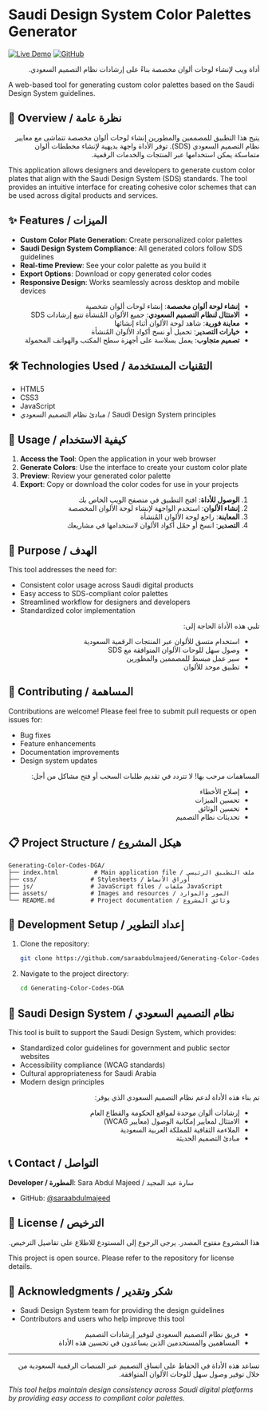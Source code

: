 # Saudi Design System Color Palettes Generator
[![Live Demo](https://img.shields.io/badge/Live-Demo-brightgreen)](https://saraabdulmajeed.github.io/Generating-Color-Codes-DGA/)
[![GitHub](https://img.shields.io/badge/GitHub-Repository-blue)](https://github.com/saraabdulmajeed/Generating-Color-Codes-DGA)
<div dir="rtl">
أداة ويب لإنشاء لوحات ألوان مخصصة بناءً على إرشادات نظام التصميم السعودي.
</div>

A web-based tool for generating custom color palettes based on the Saudi Design System guidelines.

## 🎨 Overview / نظرة عامة

<div dir="rtl">
يتيح هذا التطبيق للمصممين والمطورين إنشاء لوحات ألوان مخصصة تتماشى مع معايير نظام التصميم السعودي (SDS). توفر الأداة واجهة بديهية لإنشاء مخططات ألوان متماسكة يمكن استخدامها عبر المنتجات والخدمات الرقمية.
</div>

This application allows designers and developers to generate custom color plates that align with the Saudi Design System (SDS) standards. The tool provides an intuitive interface for creating cohesive color schemes that can be used across digital products and services.

## ✨ Features / الميزات


- **Custom Color Plate Generation**: Create personalized color palettes
- **Saudi Design System Compliance**: All generated colors follow SDS guidelines
- **Real-time Preview**: See your color palette as you build it
- **Export Options**: Download or copy generated color codes
- **Responsive Design**: Works seamlessly across desktop and mobile devices

<div dir="rtl">

- **إنشاء لوحة ألوان مخصصة**: إنشاء لوحات ألوان شخصية
- **الامتثال لنظام التصميم السعودي**: جميع الألوان المُنشأة تتبع إرشادات SDS
- **معاينة فورية**: شاهد لوحة الألوان أثناء إنشائها
- **خيارات التصدير**: تحميل أو نسخ أكواد الألوان المُنشأة
- **تصميم متجاوب**: يعمل بسلاسة على أجهزة سطح المكتب والهواتف المحمولة

</div>

## 🛠 Technologies Used / التقنيات المستخدمة

- HTML5
- CSS3
- JavaScript
- <span dir="rtl">مبادئ نظام التصميم السعودي</span> / Saudi Design System principles

## 📱 Usage / كيفية الاستخدام


1. **Access the Tool**: Open the application in your web browser
2. **Generate Colors**: Use the interface to create your custom color plate
3. **Preview**: Review your generated color palette
4. **Export**: Copy or download the color codes for use in your projects

<div dir="rtl">

1. **الوصول للأداة**: افتح التطبيق في متصفح الويب الخاص بك
2. **إنشاء الألوان**: استخدم الواجهة لإنشاء لوحة الألوان المخصصة
3. **المعاينة**: راجع لوحة الألوان المُنشأة
4. **التصدير**: انسخ أو حمّل أكواد الألوان لاستخدامها في مشاريعك

</div>

## 🎯 Purpose / الهدف


This tool addresses the need for:
- Consistent color usage across Saudi digital products
- Easy access to SDS-compliant color palettes
- Streamlined workflow for designers and developers
- Standardized color implementation

<div dir="rtl">

تلبي هذه الأداة الحاجة إلى:
- استخدام متسق للألوان عبر المنتجات الرقمية السعودية
- وصول سهل للوحات الألوان المتوافقة مع SDS
- سير عمل مبسط للمصممين والمطورين
- تطبيق موحد للألوان

</div>

## 🤝 Contributing / المساهمة


Contributions are welcome! Please feel free to submit pull requests or open issues for:
- Bug fixes
- Feature enhancements
- Documentation improvements
- Design system updates

<div dir="rtl">

المساهمات مرحب بها! لا تتردد في تقديم طلبات السحب أو فتح مشاكل من أجل:
- إصلاح الأخطاء
- تحسين الميزات
- تحسين الوثائق
- تحديثات نظام التصميم

</div>

## 📋 Project Structure / هيكل المشروع

```
Generating-Color-Codes-DGA/
├── index.html          # Main application file / ملف التطبيق الرئيسي
├── css/               # Stylesheets / أوراق الأنماط
├── js/                # JavaScript files / ملفات JavaScript
├── assets/            # Images and resources / الصور والموارد
└── README.md          # Project documentation / وثائق المشروع
```

## 🔧 Development Setup / إعداد التطوير


1. Clone the repository:
   ```bash
   git clone https://github.com/saraabdulmajeed/Generating-Color-Codes-DGA.git
   ```

2. Navigate to the project directory:
   ```bash
   cd Generating-Color-Codes-DGA
   ```
## 🎨 Saudi Design System / نظام التصميم السعودي


This tool is built to support the Saudi Design System, which provides:
- Standardized color guidelines for government and public sector websites
- Accessibility compliance (WCAG standards)
- Cultural appropriateness for Saudi Arabia
- Modern design principles

<div dir="rtl">

تم بناء هذه الأداة لدعم نظام التصميم السعودي الذي يوفر:
- إرشادات ألوان موحدة لمواقع الحكومة والقطاع العام
- الامتثال لمعايير إمكانية الوصول (معايير WCAG)
- الملاءمة الثقافية للمملكة العربية السعودية
- مبادئ التصميم الحديثة

</div>

## 📞 Contact / التواصل

**Developer / المطورة**: Sara Abdul Majeed / سارة عبد المجيد
- GitHub: [@saraabdulmajeed](https://github.com/saraabdulmajeed)

## 📄 License / الترخيص

<div dir="rtl">
هذا المشروع مفتوح المصدر. يرجى الرجوع إلى المستودع للاطلاع على تفاصيل الترخيص.
</div>

This project is open source. Please refer to the repository for license details.

## 🙏 Acknowledgments / شكر وتقدير


- Saudi Design System team for providing the design guidelines
- Contributors and users who help improve this tool

<div dir="rtl">

- فريق نظام التصميم السعودي لتوفير إرشادات التصميم
- المساهمين والمستخدمين الذين يساعدون في تحسين هذه الأداة

</div>

---

<div dir="rtl">
تساعد هذه الأداة في الحفاظ على اتساق التصميم عبر المنصات الرقمية السعودية من خلال توفير وصول سهل للوحات الألوان المتوافقة.
</div>

*This tool helps maintain design consistency across Saudi digital platforms by providing easy access to compliant color palettes.*
